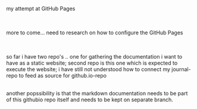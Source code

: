 
my attempt at GitHub Pages

<br/><br/>
more to come... need to research on how to configure the GitHub Pages

<br/><br/>
so far i have two repo's .. one for gathering the documentation i want to have as a static website; 
second repo is this one which is expected to execute the website; 
i have still not understood how to connect my journal-repo to feed as source for github.io-repo

<br> another popssibility is that the markdown documentation needs to be part of this githubio repo itself and needs to be kept on separate branch.
